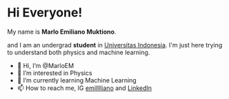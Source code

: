 # Hi Everyone! 

My name is **Marlo Emiliano Muktiono**.

and I am an undergrad **student** in [Universitas Indonesia](https://www.ui.ac.id/). I'm just here trying to understand both physics and machine learning.

- 👋 Hi, I’m @MarloEM
- 👀 I’m interested in Physics
- 🌱 I’m currently learning Machine Learning
- 📫 How to reach me, IG [emilllliano](https://www.instagram.com/emilllliano/) and [LinkedIn](https://www.linkedin.com/in/marlo-emiliano-muktiono-072232237/)

<!---
MarloEM/MarloEM is a ✨ special ✨ repository because its `README.md` (this file) appears on your GitHub profile.
You can click the Preview link to take a look at your changes.
--->
